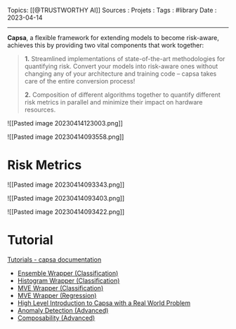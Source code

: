 Topics: [[@TRUSTWORTHY AI]]
Sources : 
Projets : 
Tags : #library 
Date : 2023-04-14
***

**Capsa**, a flexible framework for extending models to become risk-aware, achieves this by providing two vital components that work together:

> **1.** Streamlined implementations of state-of-the-art methodologies for quantifying risk. Convert your models into risk-aware ones without changing any of your architecture and training code – capsa takes care of the entire conversion process!
> 
> **2.** Composition of different algorithms together to quantify different risk metrics in parallel and minimize their impact on hardware resources.




![[Pasted image 20230414123003.png]]


![[Pasted image 20230414093558.png]]



# Risk Metrics

![[Pasted image 20230414093343.png]]

![[Pasted image 20230414093403.png]]


![[Pasted image 20230414093422.png]]




# Tutorial
[Tutorials - capsa documentation](https://themisai.io/capsa/tutorials/)

-   [Ensemble Wrapper (Classification)](https://themisai.io/capsa/tutorials/notebooks/1_Ensemble-Classification.html)
-   [Histogram Wrapper (Classification)](https://themisai.io/capsa/tutorials/notebooks/2_Histogram-Classification.html)
-   [MVE Wrapper (Classification)](https://themisai.io/capsa/tutorials/notebooks/3_MVE-Classification.html)
-   [MVE Wrapper (Regression)](https://themisai.io/capsa/tutorials/notebooks/4_MVE-Regression.html)
-   [High Level Introduction to Capsa with a Real World Problem](https://themisai.io/capsa/tutorials/notebooks/5_High-Dimensional-Depth.html)
-   [Anomaly Detection (Advanced)](https://themisai.io/capsa/tutorials/notebooks/6_OOD-Detection.html)
-   [Composability (Advanced)](https://themisai.io/capsa/tutorials/notebooks/7_Composability.html)